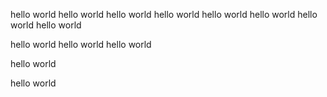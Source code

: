hello world
hello world
hello world
hello world
hello world
hello world
hello world
hello world

hello world
hello world
hello world

hello world

hello world
